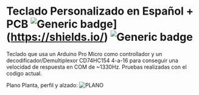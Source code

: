 # Teclado Personalizado en Español + PCB ![Generic badge](https://img.shields.io/badge/Version-1.0-brightgreen.svg)](https://shields.io/) ![Generic badge](https://img.shields.io/github/last-commit/Electroner/Teclado)

Teclado que usa un Arduino Pro Micro como controllador y un decodificador/Demultiplexor CD74HC154 4-a-16 para conseguir una velocidad de respuesta en COM de ~1330Hz. Pruebas realizadas con el codigo actual.

Plano Planta, perfil y alzado:
![PLANO](https://github.com/Electroner/TecladoCustom/blob/main/Planos/Plano.png)
